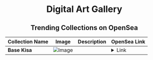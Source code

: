 <div align="center">

# Digital Art Gallery

## Trending Collections on OpenSea

| Collection Name                       | Image                                                                                     | Description                       | OpenSea Link                                                                                          |
|---------------------------------------|-------------------------------------------------------------------------------------------|-----------------------------------|--------------------------------------------------------------------------------------------------------|
| **Base Kisa** | ![Image](https://i.seadn.io/s/raw/files/a130e3a6ed1bd7efcf1baf2e89f61555.webp?w=500&auto=format?w=200&auto=format) |  | <details><summary>Link</summary>[Base Kisa](https://opensea.io/collection/base-kisa)</details> |

</div>